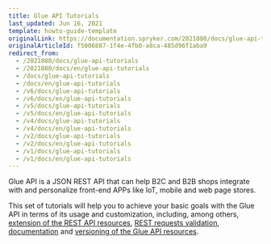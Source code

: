 ```yaml
---
title: Glue API Tutorials
last_updated: Jun 16, 2021
template: howto-guide-template
originalLink: https://documentation.spryker.com/2021080/docs/glue-api-tutorials
originalArticleId: f5006887-1f4e-4fb0-a8ca-485d96f1aba9
redirect_from:
  - /2021080/docs/glue-api-tutorials
  - /2021080/docs/en/glue-api-tutorials
  - /docs/glue-api-tutorials
  - /docs/en/glue-api-tutorials
  - /v6/docs/glue-api-tutorials
  - /v6/docs/en/glue-api-tutorials
  - /v5/docs/glue-api-tutorials
  - /v5/docs/en/glue-api-tutorials
  - /v4/docs/glue-api-tutorials
  - /v4/docs/en/glue-api-tutorials
  - /v2/docs/glue-api-tutorials
  - /v2/docs/en/glue-api-tutorials
  - /v1/docs/glue-api-tutorials
  - /v1/docs/en/glue-api-tutorials
---
```


Glue API is a JSON REST API that can help B2C and B2B shops integrate with and personalize front-end APPs like IoT, mobile and web page stores.

This set of tutorials will help you to achieve your basic goals with the Glue API in terms of its usage and customization, including, among others, [extension of the REST API resources](/docs/scos/dev/tutorials-and-howtos/introduction-tutorials/glue-api/extending-a-rest-api-resource.html), [REST requests validation](/docs/scos/dev/tutorials-and-howtos/introduction-tutorials/glue-api/validating-rest-request-format.html), [documentation](/docs/scos/dev/tutorials-and-howtos/introduction-tutorials/glue-api/documenting-glue-api-resources.html) and [versioning of the Glue API resources](/docs/scos/dev/tutorials-and-howtos/introduction-tutorials/glue-api/versioning-rest-api-resources.html).
